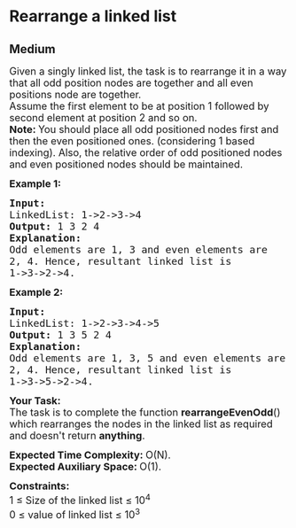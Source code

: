 # Rearrange a linked list
## Medium
<div class="problems_problem_content__Xm_eO"><p><span style="font-size:18px">Given a singly linked list, the task is to rearrange it in a way that all odd position nodes are together and all even positions node are together.<br>
Assume the first element to be at position 1 followed by second element at position 2 and so on.<br>
<strong>Note: </strong>You should place all odd positioned nodes first and then the even positioned ones. (considering 1 based indexing). Also, the relative order of odd positioned nodes and even positioned nodes should be maintained.</span></p>

<p><span style="font-size:18px"><strong>Example 1:</strong></span></p>

<pre><span style="font-size:18px"><strong>Input:
</strong>LinkedList: 1-&gt;2-&gt;3-&gt;4
<strong>Output: </strong>1 3 2 4 
<strong>Explanation: </strong>
Odd elements are 1, 3 and even elements are 
2, 4. Hence, resultant linked list is 
1-&gt;3-&gt;2-&gt;4.</span>
</pre>

<p><span style="font-size:18px"><strong>Example 2:</strong></span></p>

<pre><span style="font-size:18px"><strong>Input:
</strong>LinkedList: 1-&gt;2-&gt;3-&gt;4-&gt;5
<strong>Output: </strong>1 3 5 2 4 
<strong>Explanation:</strong> 
Odd elements are 1, 3, 5 and even elements are
2, 4. Hence, resultant linked list is
1-&gt;3-&gt;5-&gt;2-&gt;4.</span>
</pre>

<p><span style="font-size:18px"><strong>Your Task:</strong><br>
The task is to complete the function&nbsp;<strong>rearrangeEvenOdd</strong>() which rearranges the nodes in the linked list as required and doesn't return <strong>anything</strong>.</span></p>

<p><span style="font-size:18px"><strong>Expected Time Complexity:&nbsp;</strong>O(N).<br>
<strong>Expected Auxiliary Space:&nbsp;</strong>O(1).</span></p>

<p><span style="font-size:18px"><strong>Constraints:</strong><br>
1 ≤ Size of the linked list&nbsp;≤ 10<sup>4</sup><br>
0 ≤ value of linked list ≤ 10<sup>3</sup></span></p>
</div>